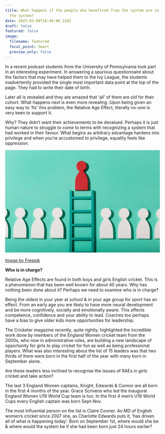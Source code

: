 ```yaml
---
title: What happens if the people who benefited from the system are in charge of
  the system?
date: 2023-03-09T10:49:06.318Z
draft: false
featured: false
image:
  filename: featured
  focal_point: Smart
  preview_only: false
---
```

In a recent podcast students from the University of Pennsylvania took part in an interesting experiment. In answering a spurious questionnaire about the factors that may have helped them to the Ivy League, the students inadvertently provided the single most important data point at the top of the page. They had to write their date of birth.

Later all is revealed and they are amazed that ‘all’ of them are old for their cohort. What happens next is even more revealing. Upon being given an easy way to ‘fix’ this problem, the Relative Age Effect, literally no-one is very keen to support it.

Why? They didn’t want their achievements to be devalued. Perhaps it is just human nature to struggle to come to terms with recognizing a system that had worked in their favour. What begins as arbitrary advantage hardens into privilege and when you’re accustomed to privilege, equality feels like oppression.

![](leadership.jpg)

[Image by Freepik](https://www.freepik.com/free-photo/still-life-business-roles-with-various-pawns_24749587.htm#query=leader&position=10&from_view=search&track=popular")

**W﻿ho is in charge?**

Relative Age Effects are found in both boys and girls English cricket. This is a phenomenon that has been well known for about 40 years. Why has nothing been done about it? Perhaps we need to examine who is in charge?

Being the oldest in your year at school & in your age group for sport has an effect. From an early age you are likely to have more neural development and be more cognitively, socially and emotionally aware. This affects competence, confidence and your ability to lead. Coaches too perhaps have a bias to give older kids more opportunities for leadership.

The Cricketer magazine recently, quite rightly, highlighted the incredible work done by members of the England Women cricket team from the 2000s, who now in administrative roles, are building a new landscape of opportunity for girls to play cricket for fun as well as being professional players. What was also interesting about the list of 15 leaders was that two thirds of them were born in the first half of the year with many born in September alone.    

Are these leaders less inclined to recognise the issues of RAEs in girls cricket and take action?

The last 3 England Women captains, Knight, Edwards & Connor are all born in the first 4 months of the year. Grace Scrivens who led the inaugural England Women U19 World Cup team is too. In the first 4 men’s U19 World Cups every English captain was born Sept-Nov.

The most influential person on the list is Claire Conner. As MD of English women’s cricket since 2007 she, as Charlotte Edwards puts it, ‘has driven all of what is happening today’. Born on September 1st, where would she be & where would the system be if she had been born just 24 hours earlier?